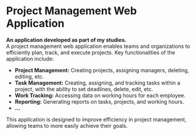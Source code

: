 # Project Management Web Application

**An application developed as part of my studies.**  
A project management web application enables teams and organizations to efficiently plan, track, and execute projects. Key functionalities of the application include:
- **Project Management:** Creating projects, assigning managers, deleting, editing, etc.
- **Task Management:** Creating, assigning, and tracking tasks within a project, with the ability to set deadlines, delete, edit, etc.
- **Work Tracking:** Accessing data on working hours for each employee.
- **Reporting:** Generating reports on tasks, projects, and working hours.
- **...**

This application is designed to improve efficiency in project management, allowing teams to more easily achieve their goals.



